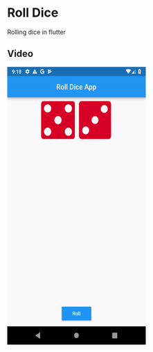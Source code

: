 # Roll Dice

Rolling dice in flutter

## Video
<img src="video.gif" width="320px" height="640px" />
